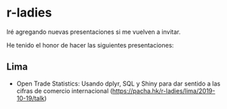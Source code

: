 # r-ladies

Iré agregando nuevas presentaciones si me vuelven a invitar.

He tenido el honor de hacer las siguientes presentaciones:

## Lima

* Open Trade Statistics: Usando dplyr, SQL y Shiny para dar sentido a las cifras de comercio internacional (https://pacha.hk/r-ladies/lima/2019-10-19/talk)
